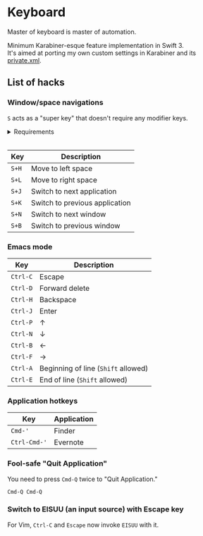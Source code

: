 Keyboard
========

Master of keyboard is master of automation.

Minimum Karabiner-esque feature implementation in Swift 3.  
It's aimed at porting my own custom settings in Karabiner and its [private.xml](https://github.com/creasty/dotfiles/blob/d8b54873c6de27f1244ea10c7e290d1f248ea8ff/app/karabiner/private.xml).


List of hacks
-------------

### Window/space navigations

`S` acts as a "super key" that doesn't require any modifier keys.

<details>

<summary>Requirements</summary>

Open "System Preferences" and set the following shortcuts:

- Mission Control
  - "Move left a space" `Ctrl-LeftArrow`
  - "Move right a space" `Ctrl-RightArrow`
- Keyboard
  - "Move focus to next window" `Cmd-Backtick`

Create new entry if missing.

| 1 | 2 |
|---|---|
| ![](https://cloud.githubusercontent.com/assets/1695538/26527997/3df11bf8-43db-11e7-975b-6f14aeb2e4a2.png) | ![](https://cloud.githubusercontent.com/assets/1695538/26527998/3e289ec0-43db-11e7-991b-a107a7f16231.png) |

</details>
<br>

| Key | Description |
|---|---|
| `S+H` | Move to left space |
| `S+L` | Move to right space |
| `S+J` | Switch to next application |
| `S+K` | Switch to previous application |
| `S+N` | Switch to next window |
| `S+B` | Switch to previous window |

### Emacs mode

| Key | Description |
|---|---|
| `Ctrl-C` | Escape |
| `Ctrl-D` | Forward delete |
| `Ctrl-H` | Backspace |
| `Ctrl-J` | Enter |
| `Ctrl-P` | ↑ |
| `Ctrl-N` | ↓ |
| `Ctrl-B` | ← |
| `Ctrl-F` | → |
| `Ctrl-A` | Beginning of line (`Shift` allowed) |
| `Ctrl-E` | End of line (`Shift` allowed) |

### Application hotkeys

| Key | Application |
|---|---|
| `Cmd-'` | Finder |
| `Ctrl-Cmd-'` | Evernote |

### Fool-safe "Quit Application"

You need to press `Cmd-Q` twice to "Quit Application."

`Cmd-Q Cmd-Q`

### Switch to EISUU (an input source) with Escape key

For Vim, `Ctrl-C` and `Escape` now invoke `EISUU` with it.
